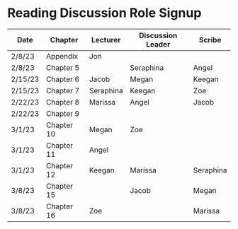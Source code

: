 # Reading Discussion Role Signup

| Date    | Chapter    | Lecturer  | Discussion Leader | Scribe    |
| ------- | ---------- | --------- | ----------------- | --------- |
| 2/8/23  | Appendix   | Jon       |                   |           |
| 2/8/23  | Chapter 5  |           |    Seraphina      | Angel     |
| 2/15/23 | Chapter 6  | Jacob     |       Megan       | Keegan    |
| 2/15/23 | Chapter 7  | Seraphina |      Keegan       |   Zoe     |
| 2/22/23 | Chapter 8  |  Marissa  |   Angel           | Jacob     |
| 2/22/23 | Chapter 9  |           |                   |           |
| 3/1/23  | Chapter 10 |   Megan   |        Zoe        |           |
| 3/1/23  | Chapter 11 |   Angel   |                   |           |
| 3/1/23  | Chapter 12 |   Keegan  |          Marissa  | Seraphina |
| 3/8/23  | Chapter 15 |           |       Jacob       | Megan     |
| 3/8/23  | Chapter 16 |  Zoe      |                   | Marissa   |

